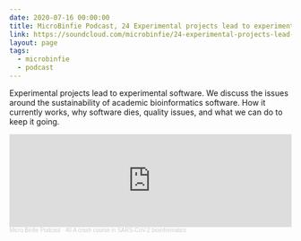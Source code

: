 ```yaml
---
date: 2020-07-16 00:00:00
title: MicroBinfie Podcast, 24 Experimental projects lead to experimental software
link: https://soundcloud.com/microbinfie/24-experimental-projects-lead-to-experimental-software
layout: page
tags:
  - microbinfie
  - podcast
---
```

Experimental projects lead to experimental software. We discuss the
issues around the sustainability of academic bioinformatics software.
How it currently works, why software dies, quality issues, and what we
can do to keep it going.

<iframe width="100%" height="166" scrolling="no" frameborder="no" allow="autoplay" src="https://w.soundcloud.com/player/?url=https%3A//api.soundcloud.com/tracks/829116589&color=%23ff5500&auto_play=false&hide_related=false&show_comments=true&show_user=true&show_reposts=false&show_teaser=false"></iframe><div style="font-size: 10px; color: #cccccc;line-break: anywhere;word-break: normal;overflow: hidden;white-space: nowrap;text-overflow: ellipsis; font-family: Interstate,Lucida Grande,Lucida Sans Unicode,Lucida Sans,Garuda,Verdana,Tahoma,sans-serif;font-weight: 100;"><a href="https://soundcloud.com/microbinfie" title="Micro Binfie Podcast" target="_blank" style="color: #cccccc; text-decoration: none;">Micro Binfie Podcast</a> · <a href="https://soundcloud.com/microbinfie/40-a-crash-course-in-sars-cov-2-bioinformatics" title="24 Experimental projects lead to experimental software" target="_blank" style="color: #cccccc; text-decoration: none;">40 A crash course in SARS-CoV-2 bioinformatics</a></div>
